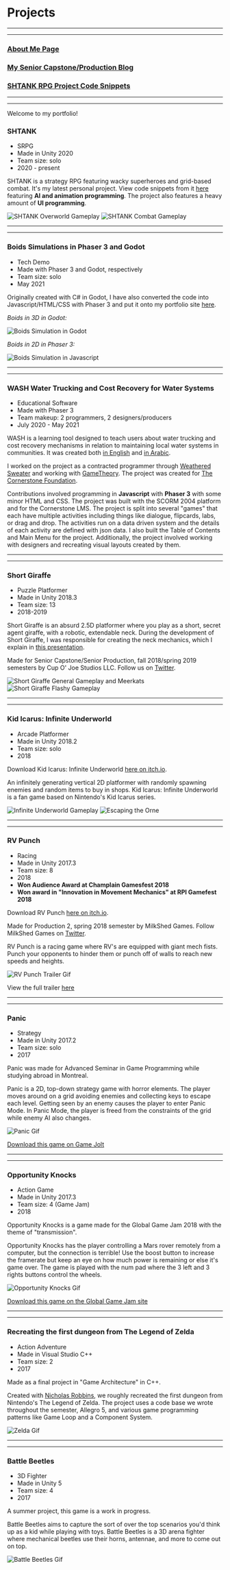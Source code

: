 # Projects

---
---

### [About Me Page](https://matthewroy01.github.io/aboutme)

### [My Senior Capstone/Production Blog](https://matthewroy01.github.io/capstoneblog)

### [SHTANK RPG Project Code Snippets](https://matthewroy01.github.io/shtank)

---
---

Welcome to my portfolio!

### SHTANK

* SRPG
* Made in Unity 2020
* Team size: solo
* 2020 - present

SHTANK is a strategy RPG featuring wacky superheroes and grid-based combat. It's my latest personal project. View code snippets from it [here](https://matthewroy01.github.io/shtank) featuring **AI and animation programming**. The project also features a heavy amount of **UI programming**.

![SHTANK Overworld Gameplay](https://media.giphy.com/media/UxIhor9UpGjT37ayz6/giphy.gif)
![SHTANK Combat Gameplay](https://media.giphy.com/media/Mdghn776BDqga7LdfW/giphy.gif)

---
---

### Boids Simulations in Phaser 3 and Godot

* Tech Demo
* Made with Phaser 3 and Godot, respectively
* Team size: solo
* May 2021

Originally created with C# in Godot, I have also converted the code into Javascript/HTML/CSS with Phaser 3 and put it onto my portfolio site [here](https://matthewroy01.github.io/phaser_boids/).

*Boids in 3D in Godot:*

![Boids Simulation in Godot](https://media.giphy.com/media/SzINIGwUrAql0QyiU6/giphy.gif)

*Boids in 2D in Phaser 3:*

![Boids Simulation in Javascript](https://media.giphy.com/media/h6uImEX2K7N5rFX2JH/giphy.gif)

---
---

### WASH Water Trucking and Cost Recovery for Water Systems

* Educational Software
* Made with Phaser 3
* Team makeup: 2 programmers, 2 designers/producers
* July 2020 - May 2021

WASH is a learning tool designed to teach users about water trucking and cost recovery mechanisms in relation to maintaining local water systems in communities. It was created both [in English](https://get.disasterready.org/water-trucking-and-cost-recovery-online-training/) and [in Arabic](https://get.disasterready.org/water-trucking-and-cost-recovery-online-training/).

I worked on the project as a contracted programmer through [Weathered Sweater](https://www.weatheredsweater.com/) and working with [GameTheory](https://www.gametheoryco.com/). The project was created for [The Cornerstone Foundation](https://www.cornerstoneondemand.org/).

Contributions involved programming in **Javascript** with **Phaser 3** with some minor HTML and CSS. The project was built with the SCORM 2004 platform and for the Cornerstone LMS. The project is split into several "games" that each have multiple activities including things like dialogue, flipcards, labs, or drag and drop. The activities run on a data driven system and the details of each activity are defined with json data. I also built the Table of Contents and Main Menu for the project. Additionally, the project involved working with designers and recreating visual layouts created by them.

---
---

### Short Giraffe

* Puzzle Platformer
* Made in Unity 2018.3
* Team size: 13
* 2018-2019

Short Giraffe is an absurd 2.5D platformer where you play as a short, secret agent giraffe, with a robotic, extendable neck. During the development of Short Giraffe, I was responsible for creating the neck mechanics, which I explain in [this presentation](https://docs.google.com/presentation/d/1NBbn_v0iP8DU4oaqRKyrn2upmnK2vs6KqNosCCPtRE4/edit#slide=id.g5d86bd0ae3_0_0).

Made for Senior Capstone/Senior Production, fall 2018/spring 2019 semesters by Cup O' Joe Studios LLC. Follow us on [Twitter](https://twitter.com/cupojoestudios).

![Short Giraffe General Gameplay and Meerkats](https://media.giphy.com/media/JO9eGF4zXPC8CJvLP3/giphy.gif)
![Short Giraffe Flashy Gameplay](https://media.giphy.com/media/UWVKBbkMy70uBtXLOx/giphy.gif)

---
---

### Kid Icarus: Infinite Underworld

* Arcade Platformer
* Made in Unity 2018.2
* Team size: solo
* 2018

Download Kid Icarus: Infinite Underworld [here on itch.io](https://matthewroy.itch.io/infiniteunderworld).

An infinitely generating vertical 2D platformer with randomly spawning enemies and random items to buy in shops. Kid Icarus: Infinite Underworld is a fan game based on Nintendo's Kid Icarus series.

![Infinite Underworld Gameplay](https://media.giphy.com/media/VhitQhcCl4oUNRx4O3/giphy.gif)
![Escaping the Orne](https://media.giphy.com/media/kyiIy5Vd93j3QfdCtF/giphy.gif)

---
---

### RV Punch

* Racing
* Made in Unity 2017.3
* Team size: 8
* 2018
* **Won Audience Award at Champlain Gamesfest 2018**
* **Won award in "Innovation in Movement Mechanics" at RPI Gamefest 2018**

Download RV Punch [here on itch.io](https://milkshed-games.itch.io/rvpunch).

Made for Production 2, spring 2018 semester by MilkShed Games. Follow MilkShed Games on [Twitter](https://twitter.com/MilkShedGames).

RV Punch is a racing game where RV's are equipped with giant mech fists. Punch your opponents to hinder them or punch off of walls to reach new speeds and heights.

![RV Punch Trailer Gif](https://media.giphy.com/media/9VtKPiHFVRsvIM8RPN/giphy.gif)

View the full trailer [here](https://www.youtube.com/watch?v=mn1Y-4wrkfY)

---
---

### Panic

* Strategy
* Made in Unity 2017.2
* Team size: solo
* 2017

Panic was made for Advanced Seminar in Game Programming while studying abroad in Montreal.

Panic is a 2D, top-down strategy game with horror elements. The player moves around on a grid avoiding enemies and collecting keys to escape each level. Getting seen by an enemy causes the player to enter Panic Mode. In Panic Mode, the player is freed from the constraints of the grid while enemy AI also changes.

![Panic Gif](https://media.giphy.com/media/4T7zmKRa65oUFW8cJ5/giphy.gif)

[Download this game on Game Jolt](https://gamejolt.com/games/Panic/308831)

---
---

### Opportunity Knocks

* Action Game
* Made in Unity 2017.3
* Team size: 4 (Game Jam)
* 2018

Opportunity Knocks is a game made for the Global Game Jam 2018 with the theme of "transmission".

Opportunity Knocks has the player controlling a Mars rover remotely from a computer, but the connection is terrible! Use the boost button to increase the framerate but keep an eye on how much power is remaining or else it's game over. The game is played with the num pad where the 3 left and 3 rights buttons control the wheels.

![Opportunity Knocks Gif](https://media.giphy.com/media/SiJYIT5CxwITBRDcCv/giphy.gif)

[Download this game on the Global Game Jam site](https://globalgamejam.org/2018/games/opportunity-knocks)

---
---

### Recreating the first dungeon from The Legend of Zelda

* Action Adventure
* Made in Visual Studio C++
* Team size: 2
* 2017

Made as a final project in "Game Architecture" in C++.

Created with [Nicholas Robbins](https://www.linkedin.com/in/nicholas-robbins-professional/), we roughly recreated the first dungeon from Nintendo's The Legend of Zelda.
The project uses a code base we wrote throughout the semester, Allegro 5, and various game programming patterns like Game Loop and a Component System.

![Zelda Gif](https://media.giphy.com/media/OjI22jqHhPmpszPrBD/giphy.gif)

---
---

### Battle Beetles

* 3D Fighter
* Made in Unity 5
* Team size: 4
* 2017

A summer project, this game is a work in progress.

Battle Beetles aims to capture the sort of over the top scenarios you'd think up as a kid while playing with toys. Battle Beetles is a 3D arena fighter where mechanical beetles use their horns, antennae, and more to come out on top.

![Battle Beetles Gif](https://media.giphy.com/media/23ZJNCnFnwTs6HKTbC/giphy.gif)
